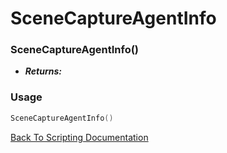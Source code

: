 # SceneCaptureAgentInfo

### SceneCaptureAgentInfo()
- ***Returns:*** 

### Usage

```Lua
SceneCaptureAgentInfo()
```


[Back To Scripting Documentation](../README.md)
